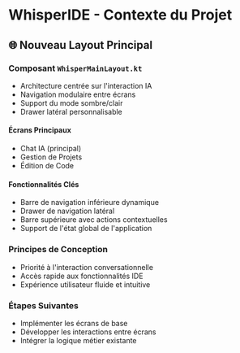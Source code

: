 # WhisperIDE - Contexte du Projet

## 🌐 Nouveau Layout Principal
### Composant `WhisperMainLayout.kt`
- Architecture centrée sur l'interaction IA
- Navigation modulaire entre écrans
- Support du mode sombre/clair
- Drawer latéral personnalisable

#### Écrans Principaux
- Chat IA (principal)
- Gestion de Projets
- Édition de Code

#### Fonctionnalités Clés
- Barre de navigation inférieure dynamique
- Drawer de navigation latéral
- Barre supérieure avec actions contextuelles
- Support de l'état global de l'application

### Principes de Conception
- Priorité à l'interaction conversationnelle
- Accès rapide aux fonctionnalités IDE
- Expérience utilisateur fluide et intuitive

### Étapes Suivantes
- Implémenter les écrans de base
- Développer les interactions entre écrans
- Intégrer la logique métier existante